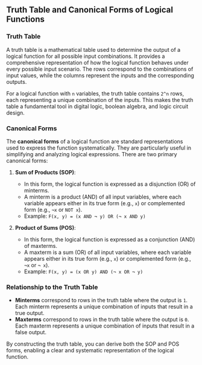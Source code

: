 ## Truth Table and Canonical Forms of Logical Functions

### Truth Table
A truth table is a mathematical table used to determine the output of a logical function for all possible input combinations. It provides a comprehensive representation of how the logical function behaves under every possible input scenario. The rows correspond to the combinations of input values, while the columns represent the inputs and the corresponding outputs.

For a logical function with `n` variables, the truth table contains `2^n` rows, each representing a unique combination of the inputs. This makes the truth table a fundamental tool in digital logic, boolean algebra, and logic circuit design.

### Canonical Forms
The **canonical forms** of a logical function are standard representations used to express the function systematically. They are particularly useful in simplifying and analyzing logical expressions. There are two primary canonical forms:

1. **Sum of Products (SOP)**: 
   - In this form, the logical function is expressed as a disjunction (OR) of minterms.
   - A minterm is a product (AND) of all input variables, where each variable appears either in its true form (e.g., `x`) or complemented form (e.g., `¬x` or `NOT x`).
   - Example: `F(x, y) = (x AND ¬ y) OR (¬ x AND y)`

2. **Product of Sums (POS)**:
   - In this form, the logical function is expressed as a conjunction (AND) of maxterms.
   - A maxterm is a sum (OR) of all input variables, where each variable appears either in its true form (e.g., `x`) or complemented form (e.g., `¬x` or `¬ x`).
   - Example: `F(x, y) = (x OR y) AND (¬ x OR ¬ y)`

### Relationship to the Truth Table
- **Minterms** correspond to rows in the truth table where the output is `1`. Each minterm represents a unique combination of inputs that result in a true output.
- **Maxterms** correspond to rows in the truth table where the output is `0`. Each maxterm represents a unique combination of inputs that result in a false output.

By constructing the truth table, you can derive both the SOP and POS forms, enabling a clear and systematic representation of the logical function.
